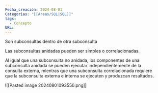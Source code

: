 ```yaml
---
Fecha_creación: 2024-08-01
Categorias: "[[Areas/SQL|SQL]]"
tags:
  - Concepto
URL:
---
```

Son subconsultas dentro de otra subconsulta

Las subconsultas anidadas pueden ser simples o correlacionadas.

Al igual que una subconsulta no anidada, los componentes de una subconsulta anidada se pueden ejecutar independientemente de la consulta externa, mientras que una subconsulta correlacionada requiere que la subconsulta externa e interna se ejecuten y produzcan resultados.

![[Pasted image 20240801093550.png]]